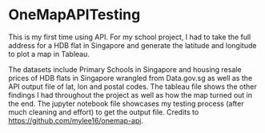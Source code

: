 # OneMapAPITesting
This is my first time using API. For my school project, I had to take the full address for a HDB flat in Singapore and generate the latitude and  longitude to plot a map in Tableau.

The datasets include Primary Schools in Singapore and housing resale prices of HDB flats in Singapore wrangled from Data.gov.sg as well as the API output file of lat, lon and postal codes. 
The tableau file shows the other findings I had throughout the project as well as how the map turned out in the end. 
The jupyter notebook file showcases my testing process (after much cleaning and effort) to get the output file. Credits to https://github.com/mylee16/onemap-api.
